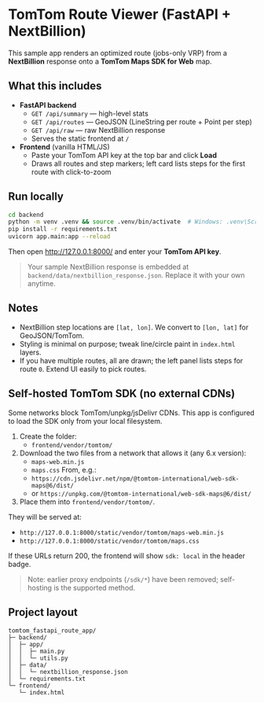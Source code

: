 
# TomTom Route Viewer (FastAPI + NextBillion)
This sample app renders an optimized route (jobs-only VRP) from a **NextBillion** response onto a **TomTom Maps SDK for Web** map.

## What this includes
- **FastAPI backend**
  - `GET /api/summary` — high-level stats
  - `GET /api/routes` — GeoJSON (LineString per route + Point per step)
  - `GET /api/raw` — raw NextBillion response
  - Serves the static frontend at `/`
- **Frontend** (vanilla HTML/JS)
  - Paste your TomTom API key at the top bar and click **Load**
  - Draws all routes and step markers; left card lists steps for the first route with click-to-zoom

## Run locally
```bash
cd backend
python -m venv .venv && source .venv/bin/activate  # Windows: .venv\Scripts\activate
pip install -r requirements.txt
uvicorn app.main:app --reload
```
Then open http://127.0.0.1:8000/ and enter your **TomTom API key**.

> Your sample NextBillion response is embedded at `backend/data/nextbillion_response.json`. Replace it with your own anytime.

## Notes
- NextBillion step locations are `[lat, lon]`. We convert to `[lon, lat]` for GeoJSON/TomTom.
- Styling is minimal on purpose; tweak line/circle paint in `index.html` layers.
- If you have multiple routes, all are drawn; the left panel lists steps for route `0`. Extend UI easily to pick routes.

## Self-hosted TomTom SDK (no external CDNs)
Some networks block TomTom/unpkg/jsDelivr CDNs. This app is configured to load the SDK only from your local filesystem.

1) Create the folder:
   - `frontend/vendor/tomtom/`
2) Download the two files from a network that allows it (any 6.x version):
   - `maps-web.min.js`
   - `maps.css`
   From, e.g.:
   - `https://cdn.jsdelivr.net/npm/@tomtom-international/web-sdk-maps@6/dist/`
   - or `https://unpkg.com/@tomtom-international/web-sdk-maps@6/dist/`
3) Place them into `frontend/vendor/tomtom/`.

They will be served at:
- `http://127.0.0.1:8000/static/vendor/tomtom/maps-web.min.js`
- `http://127.0.0.1:8000/static/vendor/tomtom/maps.css`

If these URLs return 200, the frontend will show `sdk: local` in the header badge.

> Note: earlier proxy endpoints (`/sdk/*`) have been removed; self-hosting is the supported method.

## Project layout
```
tomtom_fastapi_route_app/
├─ backend/
│  ├─ app/
│  │  ├─ main.py
│  │  └─ utils.py
│  ├─ data/
│  │  └─ nextbillion_response.json
│  └─ requirements.txt
└─ frontend/
   └─ index.html
```
